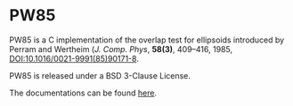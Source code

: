 # PW85

PW85 is a C implementation of the overlap test for ellipsoids
introduced by Perram and Wertheim (*J. Comp. Phys*, **58(3)**, 409–416,
1985, [DOI:10.1016/0021-9991(85)90171-8](https://doi.org/10.1016/0021-9991(85)90171-8).

PW85 is released under a BSD 3-Clause License.

The documentations can be found [here](https://sbrisard.github.io/pw85/).
